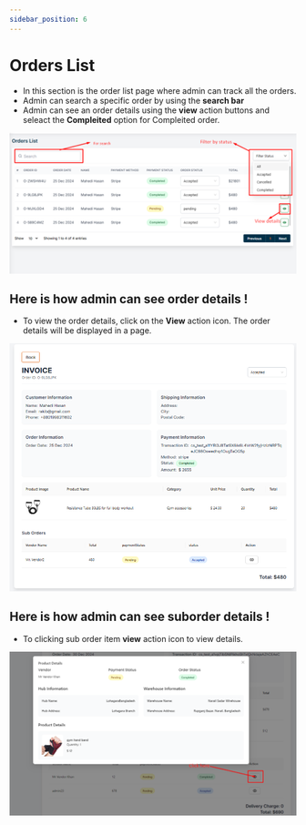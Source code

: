 ```yaml
---
sidebar_position: 6
---
```


# Orders List
- In this section is the order list page where admin can track all the orders.
- Admin can search a specific order by using the **search bar**
- Admin can see an order details using the **view** action buttons and seleact the **Compleited** option for Compleited order.

![order](./img/or.png)

## Here is how admin can see order details !

- To view the order details, click on the **View** action icon. The order details will be displayed in a page.

![order](./img/or1.png)

## Here is how admin can see suborder details !

- To clicking sub order item **view** action icon to view details.

![order](./img/order.png)